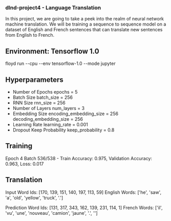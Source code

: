 ### dlnd-project4 - Language Translation

In this project, we are going to take a peek into the realm of neural network machine translation. We will be training a sequence to sequence model on a dataset of English and French sentences that can translate new sentences from English to French.

## Environment: Tensorflow 1.0

floyd run --cpu --env tensorflow-1.0 --mode jupyter

## Hyperparameters
- Number of Epochs
epochs = 5
- Batch Size
batch_size = 256
- RNN Size
rnn_size = 256
- Number of Layers
num_layers = 3
- Embedding Size
encoding_embedding_size = 256
decoding_embedding_size = 256
- Learning Rate
learning_rate = 0.001
- Dropout Keep Probability
keep_probability = 0.8

## Training
Epoch   4 Batch  536/538 - Train Accuracy:  0.975, Validation Accuracy:  0.963, Loss:  0.017

## Translation
Input
  Word Ids:      [170, 139, 151, 140, 197, 113, 59]
  English Words: ['he', 'saw', 'a', 'old', 'yellow', 'truck', '.']

Prediction
  Word Ids:      [131, 317, 343, 162, 139, 231, 114, 1]
  French Words: ['il', 'vu', 'une', 'nouveau', 'camion', 'jaune', '.', '<EOS>']